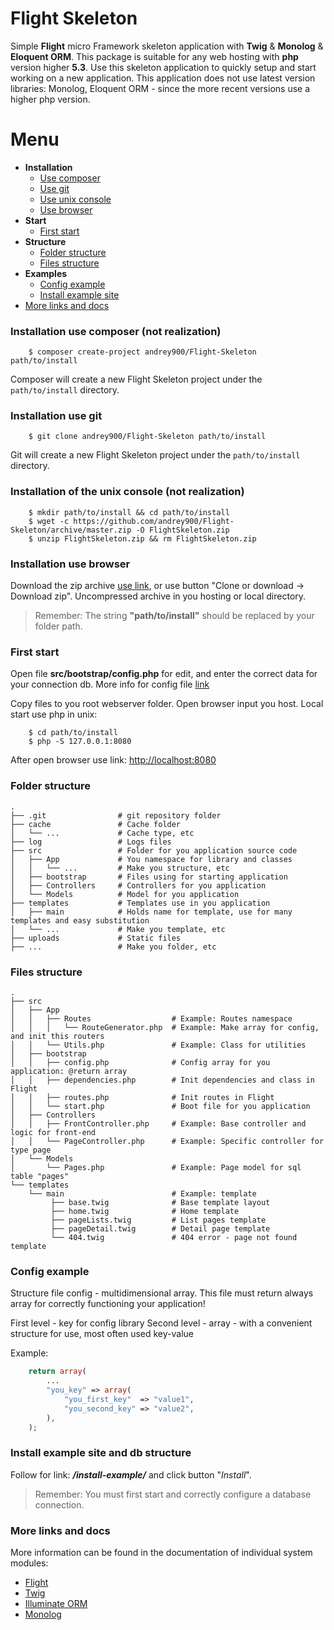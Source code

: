 # Flight Skeleton
Simple **Flight** micro Framework skeleton application with **Twig** &amp; **Monolog** &amp; **Eloquent ORM**. This package is suitable for any web hosting with **php** version higher **5.3**. Use this skeleton application to quickly setup and start working on a new application. This application does not use latest version libraries: Monolog, Eloquent ORM - since the more recent versions use a higher php version.

# Menu
 - **Installation**
    - [Use composer](https://github.com/andrey900/Flight-Skeleton#installation-use-composer)
    - [Use git](https://github.com/andrey900/Flight-Skeleton#installation-use-git)
    - [Use unix console](https://github.com/andrey900/Flight-Skeleton#installation-of-the-unix-console)
    - [Use browser](https://github.com/andrey900/Flight-Skeleton#installation-use-browser)
 - **Start**
    - [First start](https://github.com/andrey900/Flight-Skeleton#first-start)
 - **Structure**
    - [Folder structure](https://github.com/andrey900/Flight-Skeleton#folder-structure)
    - [Files structure](https://github.com/andrey900/Flight-Skeleton#files-structure)
 - **Examples**
    - [Config example](https://github.com/andrey900/Flight-Skeleton#config-example)
    - [Install example site](https://github.com/andrey900/Flight-Skeleton#install-example-site-and-db-structure)
 - [More links and docs](https://github.com/andrey900/Flight-Skeleton#more-links-and-docs)

### Installation use composer (not realization)

```console
    $ composer create-project andrey900/Flight-Skeleton path/to/install
```

Composer will create a new Flight Skeleton project under the `path/to/install` directory.

### Installation use git

```console
    $ git clone andrey900/Flight-Skeleton path/to/install
```

Git will create a new Flight Skeleton project under the `path/to/install` directory.

### Installation of the unix console (not realization)

```console
    $ mkdir path/to/install && cd path/to/install
    $ wget -c https://github.com/andrey900/Flight-Skeleton/archive/master.zip -O FlightSkeleton.zip
    $ unzip FlightSkeleton.zip && rm FlightSkeleton.zip
```

### Installation use browser

Download the zip archive [use link](https://github.com/andrey900/Flight-Skeleton/archive/master.zip), or use button "Clone or download -> Download zip". Uncompressed archive in you hosting or local directory.

> Remember: The string **"path/to/install"** should be replaced by your folder path.

### First start

Open file **src/bootstrap/config.php** for edit, and enter the correct data for your connection db. More info for config file [link](https://github.com/andrey900/Flight-Skeleton#config-example)

Copy files to you root webserver folder. Open browser input you host.
Local start use php in unix:
    
```console
    $ cd path/to/install
    $ php -S 127.0.0.1:8080
```

After open browser use link: [http://localhost:8080](http://localhost:8080)

### Folder structure

    .
    ├── .git                # git repository folder
    ├── cache               # Cache folder
    │   └── ...             # Cache type, etc
    ├── log                 # Logs files
    ├── src                 # Folder for you application source code
    │   ├── App             # You namespace for library and classes
    │   │   └── ...         # Make you structure, etc
    │   ├── bootstrap       # Files using for starting application
    │   ├── Controllers     # Controllers for you application
    │   └── Models          # Model for you application
    ├── templates           # Templates use in you application
    │   ├── main            # Holds name for template, use for many templates and easy substitution
    │   └── ...             # Make you template, etc
    ├── uploads             # Static files
    ├── ...                 # Make you folder, etc

### Files structure 
    
    .
    ├── src
    │   ├── App
    │   │   ├── Routes                  # Example: Routes namespace
    │   │   │   └── RouteGenerator.php  # Example: Make array for config, and init this routers
    │   │   └── Utils.php               # Example: Class for utilities
    │   ├── bootstrap
    │   │   ├── config.php              # Config array for you application: @return array
    │   │   ├── dependencies.php        # Init dependencies and class in Flight
    │   │   ├── routes.php              # Init routes in Flight
    │   │   └── start.php               # Boot file for you application
    │   ├── Controllers
    │   │   ├── FrontController.php     # Example: Base controller and logic for front-end
    │   │   └── PageController.php      # Example: Specific controller for type page
    │   └── Models
    │       └── Pages.php               # Example: Page model for sql table "pages"
    └── templates
        └── main                        # Example: template
             ├── base.twig              # Base template layout
             ├── home.twig              # Home template
             ├── pageLists.twig         # List pages template
             ├── pageDetail.twig        # Detail page template
             └── 404.twig               # 404 error - page not found template

### Config example

Structure file config - multidimensional array. This file must return always array for correctly functioning your application!

First level - key for config library
Second level - array - with a convenient structure for use, most often used key-value

Example:

```php
    return array(
        ...
        "you_key" => array(
            "you_first_key"  => "value1",
            "you_second_key" => "value2",
        ),
    );
```

### Install example site and db structure

Follow for link: ***/install-example/*** and click button "*Install*".

> Remember: You must first start and correctly configure a database connection.

### More links and docs

More information can be found in the documentation of individual system modules:
  - [Flight](http://flightphp.com/learn/)
  - [Twig](http://twig.sensiolabs.org/documentation)
  - [Illuminate ORM](https://laravel.com/docs/4.2/queries)
  - [Monolog](https://github.com/Seldaek/monolog/blob/master/doc/01-usage.md)
